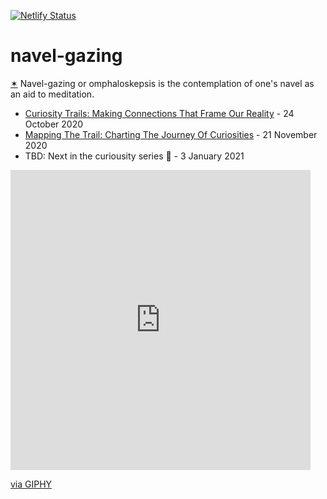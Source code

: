 [![Netlify Status](https://api.netlify.com/api/v1/badges/9148362e-e792-4bcc-8263-b049937ba4cc/deploy-status)](https://app.netlify.com/sites/navel-gazing/deploys)

# navel-gazing

[✶](https://www.wikiwand.com/en/Navel_gazing) Navel-gazing or omphaloskepsis is the contemplation of one's navel as an aid to meditation.

- [Curiosity Trails: Making Connections That Frame Our Reality](https://www.eventbrite.co.uk/e/curiosity-trails-making-connections-that-frame-our-reality-ii-salon-tickets-124826047067) - 24 October 2020
- [Mapping The Trail: Charting The Journey Of Curiosities](https://www.eventbrite.co.uk/e/mapping-the-trail-charting-the-journey-of-curiosities-ii-salon-tickets-128530057863) - 21 November 2020
- TBD: Next in the curiousity series 👀 - 3 January 2021

<iframe src="https://giphy.com/embed/gCANwADwdazG8" width="480" height="480" frameBorder="0" class="giphy-embed" allowFullScreen></iframe><p><a href="https://giphy.com/gifs/gCANwADwdazG8">via GIPHY</a></p>
